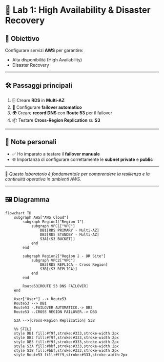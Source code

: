 # 🧪 Lab 1: High Availability & Disaster Recovery

## 🎯 Obiettivo
Configurare servizi **AWS** per garantire:
- Alta disponibilità (High Availability)
- Disaster Recovery

---

## 🛠️ Passaggi principali
1. 🗄️ Creare **RDS** in **Multi-AZ**  
2. 🔄 Configurare **failover automatico**  
3. 🌍 Creare **record DNS** con **Route 53** per il failover  
4. 📦 Testare **Cross-Region Replication** su **S3**

---

## 📝 Note personali
- ✅ Ho imparato a testare il **failover manuale**  
- 🌐 Importanza di configurare correttamente le **subnet private** e **public**  

---

📌 *Questo laboratorio è fondamentale per comprendere la resilienza e la continuità operativa in ambienti AWS.*

---

## 🖼️ Diagramma

```mermaid
flowchart TD
    subgraph AWS["AWS Cloud"]
        subgraph Region1["Region 1"]
            subgraph VPC1["VPC"]
                DB1[RDS PRIMARY - Multi-AZ]
                DB2[RDS STANDBY - Multi-AZ]
                S3A[(S3 BUCKET)]
            end
        end

        subgraph Region2["Region 2 - DR Site"]
            subgraph VPC2["VPC"]
                DB3[RDS REPLICA - Cross Region]
                S3B[(S3 REPLICA)]
            end
        end

        Route53[ROUTE 53 DNS FAILOVER]
    end

    User["User"] --> Route53
    Route53 --> DB1
    Route53 -.FAILOVER AUTOMATICO.-> DB2
    Route53 -.CROSS REGION FAILOVER.-> DB3

    S3A -->|Cross-Region Replication| S3B

    %% STILI
    style DB1 fill:#f9f,stroke:#333,stroke-width:2px
    style DB2 fill:#f9f,stroke:#333,stroke-width:2px
    style DB3 fill:#f9f,stroke:#333,stroke-width:2px
    style S3A fill:#bbf,stroke:#333,stroke-width:2px
    style S3B fill:#bbf,stroke:#333,stroke-width:2px
    style Route53 fill:#ff9,stroke:#333,stroke-width:2px
